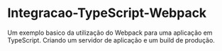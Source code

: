# Integracao-TypeScript-Webpack
Um exemplo basico da utilização do Webpack para uma aplicação em TypeScript. 
Criando um servidor de aplicação e um build de produção.
